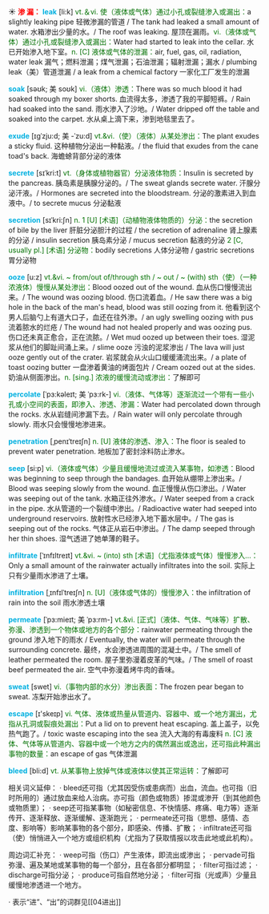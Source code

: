 ☀ <font color="red">**渗 漏：**</font>
<font color="sky blue">**leak**</font> [li:k] 
<font color="rgb(227, 108, 9)">vt.＆vi. 使（液体或气体）通过小孔或裂缝渗入或漏出：</font>a slightly leaking pipe 轻微渗漏的管道 / The tank had leaked a small amount of water. 水箱渗出少量的水。/ The roof was leaking. 屋顶在漏雨。<font color="rgb(227, 108, 9)">vi.（液体或气体）通过小孔或裂缝渗入或漏出：</font>Water had started to leak into the cellar. 水已开始渗入地下室。<font color="rgb(227, 108, 9)">n. [C] 液体或气体的泄漏：</font>air, fuel, gas, oil, radiation, water leak 漏气；燃料泄漏；煤气泄漏；石油泄漏；辐射泄漏；漏水 / plumbing leak（美）管道泄漏 / a leak from a chemical factory 一家化工厂发生的泄漏
               
<font color="sky blue">**soak**</font> [səʊk; 美 soʊk]
<font color="rgb(227, 108, 9)">vi.（液体）渗透：</font>There was so much blood it had soaked through my boxer shorts. 血流得太多，渗透了我的平脚短裤。/ Rain had soaked into the sand. 雨水渗入了沙地。/ Water dripped off the table and soaked into the carpet. 水从桌上滴下来，渗到地毯里去了。       
           
<font color="sky blue">**exude**</font> [ɪgˈzju:d; 美 -ˈzu:d]
<font color="rgb(227, 108, 9)">vt.&vi.（使）（液体）从某处渗出：</font>The plant exudes a sticky fluid. 这种植物分泌出一种黏液。/ the fluid that exudes from the cane toad's back. 海蟾蜍背部分泌的液体 
            
<font color="sky blue">**secrete**</font> [sɪˈkri:t]
<font color="rgb(227, 108, 9)">vt.（身体或植物器官）分泌液体物质：</font>Insulin is secreted by the pancreas. 胰岛素是胰腺分泌的。/ The sweat glands secrete water. 汗腺分泌汗液。/ Hormones are secreted into the bloodstream. 分泌的激素进入到血液中。/ to secrete mucus 分泌黏液          
           
<font color="sky blue">**secretion**</font> [sɪˈkri:ʃn]
<font color="rgb(227, 108, 9)">n. 1 [U] [术语]（动植物液体物质的）分泌：</font>the secretion of bile by the liver 肝脏分泌胆汁的过程 / the secretion of adrenaline 肾上腺素的分泌 / insulin secretion 胰岛素分泌 / mucus secretion 黏液的分泌 <font color="rgb(227, 108, 9)">2 [C, usually pl.] [术语] 分泌物：</font>bodily secretions 人体分泌物 / gastric secretions 胃分泌物

<font color="sky blue">**ooze**</font> [u:z]
<font color="rgb(227, 108, 9)">vt.&vi. ~ from/out of/through sth / ~ out / ~ (with) sth（使）（一种浓液体）慢慢从某处渗出：</font>Blood oozed out of the wound. 血从伤口慢慢流出来。/ The wound was oozing blood. 伤口流着血。/ He saw there was a big hole in the back of the man's head, blood was still oozing from it. 他看到这个男人后脑勺上有道大口子，血还在往外渗。/ an ugly swelling oozing with pus 流着脓水的烂疮 / The wound had not healed properly and was oozing pus. 伤口还未真正愈合，正在流脓。/ Wet mud oozed up between their toes. 湿泥浆从他们的脚趾间涌上来。/ slime ooze 污浊的泥浆渗出 / The lava will just ooze gently out of the crater. 岩浆就会从火山口缓缓涌流出来。/ a plate of toast oozing butter 一盘渗着黄油的烤面包片 / Cream oozed out at the sides. 奶油从侧面渗出。<font color="rgb(227, 108, 9)">n. [sing.] 浓液的缓慢流动或渗出：</font>了解即可
           
<font color="sky blue">**percolate**</font> [ˈpɜ:kəleɪt; 美 ˈpɜ:rk-]
<font color="rgb(227, 108, 9)">vi.（液体、气体等）逐渐流过一个带有一些小孔或小空间的表面，即渗入、渗透、渗漏：</font>Water had percolated down through the rocks. 水从岩缝间渗漏下去。/ Rain water will only percolate through slowly. 雨水只会慢慢地渗进来。
           
<font color="sky blue">**penetration**</font> [ˌpenɪˈtreɪʃn]
<font color="rgb(227, 108, 9)">n. [U] 液体的渗透、渗入：</font>The floor is sealed to prevent water penetration. 地板加了密封涂料防止渗水。

<font color="sky blue">**seep**</font> [si:p]
<font color="rgb(227, 108, 9)">vi.（液体或气体）少量且缓慢地流过或流入某事物，如渗透：</font>Blood was beginning to seep through the bandages. 血开始从绷带上渗出来。/ Blood was seeping slowly from the wound. 血正慢慢从伤口渗出。/ Water was seeping out of the tank. 水箱正往外渗水。/ Water seeped from a crack in the pipe. 水从管道的一个裂缝中渗出。/ Radioactive water had seeped into underground reservoirs. 放射性水已经渗入地下蓄水层中。/ The gas is seeping out of the rocks. 气体正从岩石中渗出。/ The damp seeped through her thin shoes. 湿气透进了她单薄的鞋子。
           
<font color="sky blue">**infiltrate**</font> [ˈɪnfɪltreɪt]
<font color="rgb(227, 108, 9)">vt.&vi. ~ (into) sth [术语]（尤指液体或气体）慢慢渗入…：</font>Only a small amount of the rainwater actually infiltrates into the soil. 实际上只有少量雨水渗进了土壤。           
           
<font color="sky blue">**infiltration**</font> [ˌɪnfɪlˈtreɪʃn]
<font color="rgb(227, 108, 9)">n. [U]（液体或气体的）慢慢渗入：</font>the infiltration of rain into the soil 雨水渗透土壤

<font color="sky blue">**permeate**</font> [ˈpɜ:mieɪt; 美 ˈpɜ:rm-]
<font color="rgb(227, 108, 9)">vt.&vi. [正式]（液体、气体、气味等）扩散、弥漫、渗透到一个物体或地方的各个部分：</font>rainwater permeating through the ground 渗入地下的雨水 / Eventually, the water will permeate through the surrounding concrete. 最终，水会渗透进周围的混凝土中。/ The smell of leather permeated the room. 屋子里弥漫着皮革的气味。/ The smell of roast beef permeated the air. 空气中弥漫着烤牛肉的香味。

<font color="sky blue">**sweat**</font> [swet] 
<font color="rgb(227, 108, 9)">vi.（事物内部的水分）渗出表面：</font>The frozen pear began to sweat. 冻梨开始渗出水了。

<font color="sky blue">**escape**</font> [ɪ'skeɪp] 
<font color="rgb(227, 108, 9)">vi. 气体、液体或热量从管道内、容器中、或一个地方漏出，尤指从孔洞或裂痕处漏出：</font>Put a lid on to prevent heat escaping. 盖上盖子，以免热气跑了。/ toxic waste escaping into the sea 流入大海的有毒废料 <font color="rgb(227, 108, 9)">n. [C] 液体、气体等从管道内、容器中或一个地方之内的偶然漏出或逸出，还可指此种漏出事物的数量：</font>an escape of gas 气体泄漏

<font color="sky blue">**bleed**</font> [bli:d] 
<font color="rgb(227, 108, 9)">vt. 从某事物上放掉气体或液体以使其正常运转：</font>了解即可

相关词义延伸：
· bleed还可指（尤其因受伤或患病而）出血，流血。也可指（旧时所用的）通过放血来给人治病。亦可指（颜色或物质）掺混或渗开（到其他颜色或物质里）；
· seep还可指某事物（如秘密信息、不快情感、疼痛、电力等）逐渐传开、逐渐释放、逐渐缓解、逐渐跑光；
· permeate还可指（思想、感情、态度、影响等）影响某事物的各个部分，即感染、传播、扩散；
· infiltrate还可指（使）悄悄进入一个地方或组织机构（尤指为了获取情报以攻击此地或此机构）。

周边词汇补充：
· weep可指（伤口）产生液体，即流出或渗出；
· pervade可指弥漫、遍及某地或某事物的每一个部分，且在各部分都明显；
· filter可指过滤；
· discharge可指分泌；
· produce可指自然地分泌；
· filter可指（光或声）少量且缓慢地渗透进一个地方。

· 表示“进”、“出”的词群见[[04进出]]
